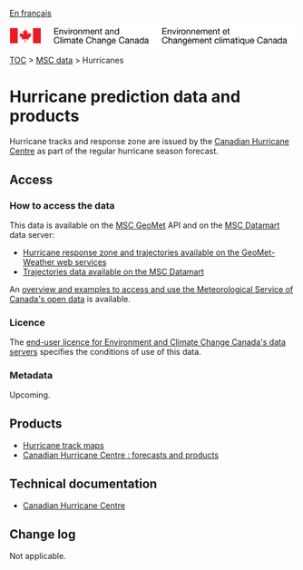 [En français](readme_hurricanes_fr.md)

![ECCC logo](../../img_eccc-logo.png)

[TOC](../../readme_en.md) > [MSC data](../readme_en.md) > Hurricanes

# Hurricane prediction data and products

Hurricane tracks and response zone are issued by the [Canadian Hurricane Centre](https://www.canada.ca/en/environment-climate-change/services/hurricane-forecasts-facts/products.html) as part of the regular hurricane season forecast.

## Access

### How to access the data

This data is available on the [MSC GeoMet](../../msc-geomet/readme_en.md) API and on the [MSC Datamart](../../msc-datamart/readme_en.md) data server:

* [Hurricane response zone and trajectories available on the GeoMet-Weather web services](readme_hurricanes_geomet_en.md)
* [Trajectories data available on the MSC Datamart](readme_hurricanes-datamart_en.md) 

An [overview and examples to access and use the Meteorological Service of Canada's open data](../../usage/readme_en.md) is available.

### Licence

The [end-user licence for Environment and Climate Change Canada's data servers](../../licence/readme_en.md) specifies the conditions of use of this data.

### Metadata

Upcoming.

## Products

* [Hurricane track maps](https://weather.gc.ca/hurricane/track_e.html)
* [Canadian Hurricane Centre : forecasts and products](https://www.canada.ca/en/environment-climate-change/services/hurricane-forecasts-facts/products.html)

## Technical documentation

* [Canadian Hurricane Centre](https://www.ec.gc.ca/ouragans-hurricanes/)

## Change log

Not applicable.

